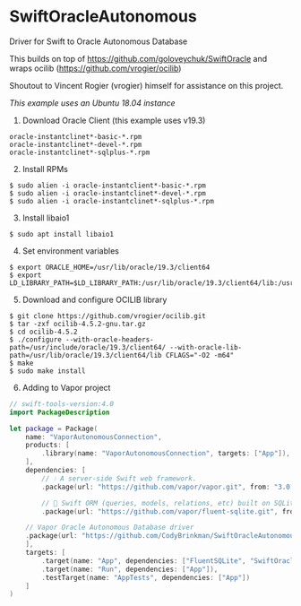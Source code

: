 # SwiftOracleAutonomous
Driver for Swift to Oracle Autonomous Database

This builds on top of https://github.com/goloveychuk/SwiftOracle and wraps ocilib (https://github.com/vrogier/ocilib)

Shoutout to Vincent Rogier (vrogier) himself for assistance on this project.

_This example uses an Ubuntu 18.04 instance_

1. Download Oracle Client (this example uses v19.3)
```
oracle-instantclinet*-basic-*.rpm
oracle-instantclinet*-devel-*.rpm
oracle-instantclinet*-sqlplus-*.rpm
```

2. Install RPMs
```
$ sudo alien -i oracle-instantclient*-basic-*.rpm
$ sudo alien -i oracle-instantclinet*-devel-*.rpm
$ sudo alien -i oracle-instantclinet*-sqlplus-*.rpm
```

3. Install libaio1
```
$ sudo apt install libaio1
```

4. Set environment variables
```
$ export ORACLE_HOME=/usr/lib/oracle/19.3/client64
$ export LD_LIBRARY_PATH=$LD_LIBRARY_PATH:/usr/lib/oracle/19.3/client64/lib:/usr/local/lib
```

5. Download and configure OCILIB library
```
$ git clone https://github.com/vrogier/ocilib.git
$ tar -zxf ocilib-4.5.2-gnu.tar.gz
$ cd ocilib-4.5.2
$ ./configure --with-oracle-headers-path=/usr/include/oracle/19.3/client64/ --with-oracle-lib-path=/usr/lib/oracle/19.3/client64/lib CFLAGS="-O2 -m64"
$ make
$ sudo make install
```

6. Adding to Vapor project
```swift
// swift-tools-version:4.0
import PackageDescription

let package = Package(
    name: "VaporAutonomousConnection",
    products: [
        .library(name: "VaporAutonomousConnection", targets: ["App"]),
    ],
    dependencies: [
        // 💧 A server-side Swift web framework.
        .package(url: "https://github.com/vapor/vapor.git", from: "3.0.0"),

        // 🔵 Swift ORM (queries, models, relations, etc) built on SQLite 3.
        .package(url: "https://github.com/vapor/fluent-sqlite.git", from: "3.0.0"),

	// Vapor Oracle Autonomous Database driver
	.package(url: "https://github.com/CodyBrinkman/SwiftOracleAutonomous.git", from: "2.0.4")
    ],
    targets: [
        .target(name: "App", dependencies: ["FluentSQLite", "SwiftOracleAutonomous", "Vapor"]),
        .target(name: "Run", dependencies: ["App"]),
        .testTarget(name: "AppTests", dependencies: ["App"])
    ]
)
```
